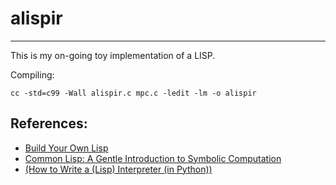 alispir
=======
***

 This is my on-going toy implementation of a LISP.
 
 Compiling:
 ```
 cc -std=c99 -Wall alispir.c mpc.c -ledit -lm -o alispir
 ```

References:
--------

 * [Build Your Own Lisp](http://www.buildyourownlisp.com/)
 * [Common Lisp: A Gentle Introduction to Symbolic Computation](http://www-cgi.cs.cmu.edu/afs/cs.cmu.edu/user/dst/www/LispBook/index.html)
 * [(How to Write a (Lisp) Interpreter (in Python))](http://norvig.com/lispy.html)

